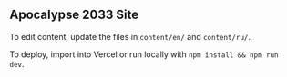 ## Apocalypse 2033 Site

To edit content, update the files in `content/en/` and `content/ru/`.

To deploy, import into Vercel or run locally with `npm install && npm run dev`.